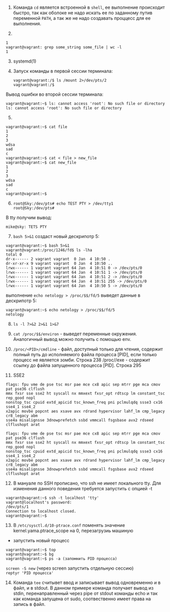 1. Команда ```cd``` является встроенной в ```shell```, ее выполнение происходит быстро, 
так как оболоке не надо искать ее по заданному путив переменной ```PATH```, 
а так же не надо создавать проццесс для ее выполнения.

2. 
```vagrant@vagrant: grep some_string some_file -c
1
vagrant@vagrant: grep some_string some_file | wc -l
1
```
3. systemd(1)

4. Запуск команды в первой сессии терминала:

   ```
   vagrant@vagrant:/$ ls /mount 2>/dev/pts/2
   vagrant@vagrant:/$
   ```

Вывод ошибки во второй сессии терминала:

   ```
   vagrant@vagrant:~$ ls: cannot access 'root': No such file or directory
   ls: cannot access 'root': No such file or directory
   ```
 
5. 
```
vagrant@vagrant:~$ cat file
1
2
3
wdsa
sad
c
vagrant@vagrant:~$ cat < file > new_file
vagrant@vagrant:~$ cat new_file
1
2
3
wdsa
sad
c
vagrant@vagrant:~$
```

6. 
   ```
   root@Sky:/dev/pts# echo TEST PTY > /dev/tty1
   root@Sky:/dev/pts#
   ```

В tty получим вывод: 

```
mike@sky: TETS PTY
```

7. ```bash 5>&1``` создаст новый дескрипотр 5:

```
vagrant@vagrant:~$ bash 5>&1
vagrant@vagrant:/proc/1246/fd$ ls -lha
total 0
dr-x------ 2 vagrant vagrant  0 Jan  4 10:50 .  
dr-xr-xr-x 9 vagrant vagrant  0 Jan  4 10:50 ..  
lrwx------ 1 vagrant vagrant 64 Jan  4 10:51 0 -> /dev/pts/0  
lrwx------ 1 vagrant vagrant 64 Jan  4 10:51 1 -> /dev/pts/0  
lrwx------ 1 vagrant vagrant 64 Jan  4 10:51 2 -> /dev/pts/0  
lrwx------ 1 vagrant vagrant 64 Jan  4 10:51 255 -> /dev/pts/0  
lrwx------ 1 vagrant vagrant 64 Jan  4 10:50 5 -> /dev/pts/0
```

выполнение ```echo netology > /proc/$$/fd/5``` выведет данные в дескрипотр 5:  

```
vagrant@vagrant:~$ echo netology > /proc/$$/fd/5  
netology
```

8. ``` ls -l 7>&2 2>&1 1>&7 ```

9. ```cat /proc/$$/environ``` - выведет переменные окружения. Аналогичный вывод можно получить с 
помощью env. 

10. ```/proc/<PID>/cmdline``` - файл, доступный только для чтения, содержит полный путь до 
исполняемого файла процесса [PID], если только процесс не является зомби. Строка 238
/proc/<PID>/exe - содержит ссылку до файла запущенного процесса [PID]. Строка 295

11. SSE2
```vagrant@vagrant:~$ cat /proc/cpuinfo | grep sse
flags: fpu vme de pse tsc msr pae mce cx8 apic sep mtrr pge mca cmov pat pse36 clflush 
mmx fxsr sse sse2 ht syscall nx mmxext fxsr_opt rdtscp lm constant_tsc rep_good nopl 
nonstop_tsc cpuid extd_apicid tsc_known_freq pni pclmulqdq ssse3 cx16 sse4_1 sse4_2 
x2apic movbe popcnt aes xsave avx rdrand hypervisor lahf_lm cmp_legacy cr8_legacy abm 
sse4a misalignsse 3dnowprefetch ssbd vmmcall fsgsbase avx2 rdseed clflushopt arat

flags: fpu vme de pse tsc msr pae mce cx8 apic sep mtrr pge mca cmov pat pse36 clflush 
mmx fxsr sse sse2 ht syscall nx mmxext fxsr_opt rdtscp lm constant_tsc rep_good nopl 
nonstop_tsc cpuid extd_apicid tsc_known_freq pni pclmulqdq ssse3 cx16 sse4_1 sse4_2 
x2apic movbe popcnt aes xsave avx rdrand hypervisor lahf_lm cmp_legacy cr8_legacy abm 
sse4a misalignsse 3dnowprefetch ssbd vmmcall fsgsbase avx2 rdseed clflushopt arat
```

12. В мануале по SSH прописано, что ssh не имеет локального tty. Для изменения данного 
поведения требуется запустить с опцией -t

```
vagrant@vagrant:~$ ssh -t localhost 'tty'
vagrant@localhost's password: 
/dev/pts/1
Connection to localhost closed.
vagrant@vagrant:~$ 
```

13. В ```/etc/sysctl.d/10-ptrace.conf``` поменять значение kernel.yama.ptrace_scope на 0, 
перезагрузиь машиную
- запустить новый процесс 

```
vagrant@vagrant:~$ top  
vagrant@vagrant:~$ bg  
vagrant@vagrant:~$ ps -a (запомнить PID процесса)
```  

```screen -S new``` (через screen запустить отдельную сессию)  
```reptyr 'PID процесса'```

14. Команда ```tee``` считывет ввод и записывает вывод одновременно и в файл, и в stdout.
В данном примере команда получает вывод из stdin, перенаправленный через pipe от 
stdout команды echo и так как команда запущена от sudo, соотвественно имеет права на 
запись в файл.



